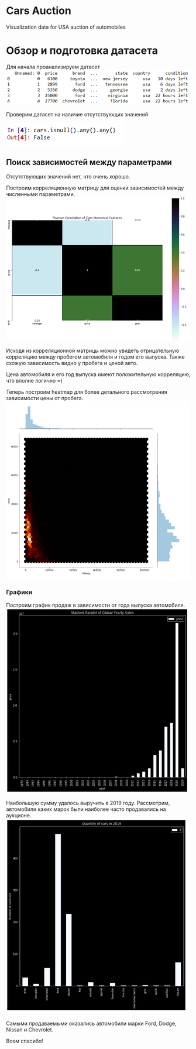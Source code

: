 # Cars Auction
Visualization data for USA auction of automobiles

Обзор и подготовка датасета
=====================
Для начала проанализируем датасет
![Head](https://github.com/DmitriyBul/Cars-auction-/blob/master/head.PNG)

Проверим датасет на наличие отсутствующих значений

![Head](https://github.com/DmitriyBul/Cars-auction-/blob/master/isnull.PNG)

Поиск зависимостей между параметрами
-----------------------------------
Отсутствующих значений нет, что очень хорошо.

Построим корреляционную матрицу для оценки зависимостей между численными параметрами.
![Head](https://github.com/DmitriyBul/Cars-auction-/blob/master/Correlation_Matrix.PNG)

Исходя из корреляционной матрицы можно увидеть отрицательную корреляцию между пробегом автомобиля и годом его выпуска. Также схожую зависимость видно у пробега и ценой авто.

Цена автомобиля и его год выпуска имеют положительную корреляцию, что вполне логично =)

Теперь построим heatmap для более детального рассмотрения зависимости цены от пробега.
![Head](https://github.com/DmitriyBul/Cars-auction-/blob/master/Heatmap.PNG)
### Графики 
Построим график продаж в зависимости от года выпуска автомобиля.
![Head](https://github.com/DmitriyBul/Cars-auction-/blob/master/Yearly_Sales.PNG)

Наибольшую сумму удалось выручить в 2019 году. Рассмотрим, автомобили каких марок были наиболее часто продавались на аукционе.
![Head](https://github.com/DmitriyBul/Cars-auction-/blob/master/Quantity.PNG)

Самыми продаваемыми оказались автомобили марки Ford, Dodge, Nissan и Chevrolet.

Всем спасибо!







